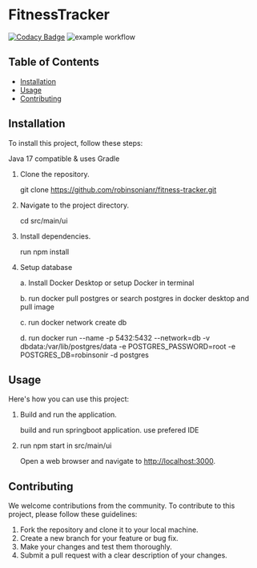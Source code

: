 # FitnessTracker


[![Codacy Badge](https://app.codacy.com/project/badge/Grade/2da72f82744a4ef682f455cd080f427f)](https://app.codacy.com/gh/robinsonianr/fitness-tracker/dashboard?utm_source=gh&utm_medium=referral&utm_content=&utm_campaign=Badge_grade) ![example workflow](https://github.com/robinsonianr/fitness-tracker/actions/workflows/cd-deploy.yml/badge.svg)


## Table of Contents

- [Installation](#installation)
- [Usage](#usage)
- [Contributing](#contributing)




## Installation

To install this project, follow these steps:

Java 17 compatible & uses Gradle

1. Clone the repository.
   
    git clone https://github.com/robinsonianr/fitness-tracker.git
   

3. Navigate to the project directory.
   
    cd src/main/ui
   

5. Install dependencies.
   
    run npm install

6. Setup database
   
    a. Install Docker Desktop or setup Docker in terminal
  
    b. run docker pull postgres or search postgres in docker desktop and pull image
  
    c. run docker network create db
  
    d. run docker run --name <my-postgres-container> -p 5432:5432 --network=db -v dbdata:/var/lib/postgres/data -e POSTGRES_PASSWORD=root -e POSTGRES_DB=robinsonir -d postgres




## Usage

Here's how you can use this project:

1. Build and run the application.

   build and run springboot application. use prefered IDE

3. run npm start in src/main/ui
   
   Open a web browser and navigate to [http://localhost:3000](http://localhost:3000).





## Contributing

We welcome contributions from the community. To contribute to this project, please follow these guidelines:

1. Fork the repository and clone it to your local machine.
2. Create a new branch for your feature or bug fix.
3. Make your changes and test them thoroughly.
4. Submit a pull request with a clear description of your changes.




